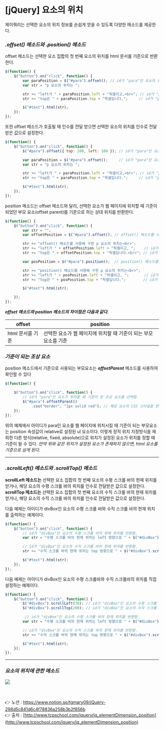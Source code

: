 # [jQuery] 요소의 위치

제이쿼리는 선택한 요소의 위치 정보를 손쉽게 얻을 수 있도록 다양한 메소드를 제공한다.
<br>

### ***.offset() 메소드와 .position() 메소드***

offset 메소드는 선택한 요소 집합의 첫 번째 요소의 위치를 html 문서를 기준으로 반환한다.

```jsx
$(function() {
    $("button").on("click", function() {
        var paraPosition = $("#para").offset(); // id가 "para"인 요소의 위치 정보를 저장함.
        var str = "p 요소의 위치는 ";

        str += "left가 " + paraPosition.left + "픽셀이고,<br>"; // id가 "para"인 요소의 left 위치를 반환함.
        str += "top은 " + paraPosition.top + "픽셀입니다.";     // id가 "para"인 요소의 top 위치를 반환함.

        $("#text").html(str);
    });
});
```


또한 offset 메소드가 호출될 때 인수를 전달 받으면 선택한 요소의 위치를 인수로 전달받은 값으로 설정한다.

```jsx
$(function() {
    $("button").on("click", function() {
        $("#para").offset({ top: 200, left: 100 }); // id가 "para"인 요소의 위치를 설정함.

        var paraPosition = $("#para").offset();     // id가 "para"인 요소의 위치 정보를 저장함.
        var str = "p 요소의 위치는 ";

        str += "left가 " + paraPosition.left + "픽셀이고,<br>"; // id가 "para"인 요소의 left 위치를 반환함.
        str += "top은 " + paraPosition.top + "픽셀입니다.";     // id가 "para"인 요소의 top 위치를 반환함.

        $("#text").html(str);
    });
});
```


position 메소드는 offset 메소드와 달리,
선택한 요소가 웹 페이지에 위치할 때 기준이 되었던 부모 요소(offset parent)를 기준으로 하는 
상대 위치를 반환한다.

```jsx
$(function() {
    $("button").on("click", function() {
        var str = "";
        var offsetPosition = $("#para").offset(); // offset() 메소드를 사용해 id가 "para"인 요소의 위치 정보

        str += "offset() 메소드를 사용해 구한 p 요소의 위치는<br>";
        str += "left가 " + offsetPosition.left + "픽셀이고, ";    // id가 "para"인 요소의 left 위치를 반환함.
        str += "top은 " + offsetPosition.top + "픽셀입니다.<br>"; // id가 "para"인 요소의 top 위치를 반환함.

        var posPosition = $("#para").position();  // position() 메소드를 사용해 id가 "para"인 요소의 위치 정보

        str += "position() 메소드를 사용해 구한 p 요소의 위치는<br>";
        str += "left가 " + posPosition.left + "픽셀이고, ";       // id가 "para"인 요소의 left 위치를 반환함.
        str += "top은 " + posPosition.top + "픽셀입니다.";        // id가 "para"인 요소의 top 위치를 반환함.

        $("#text").html(str);

    });
});
```


***offset 메소드와 position 메소드의 차이점은 다음과 같다.***

| offset | position |
| --- | --- |
| html 문서를 기준 | 선택한 요소가 웹 페이지에 위치할 때 기준이 되는 부모 요소를 기준 |

### *기준이 되는 조상 요소*

position 메소드에서 기준으로 사용되는 부모요소는 ***offsetParent*** 메소드를 사용하여 확인할 수 있다

```jsx
$(function() {

    $("button").on("click", function() {
        // id가 "para"인 요소가 위치할 때 기준이 된 조상 요소를 선택함.
        $("#para").offsetParent()
            .css("border", "1px solid red"); // 해당 요소의 CSS 스타일을 변경함.
    });
});
```


위의 예제에서 아이디가 para인 요소를 웹 페이지에 위치시킬 때 기준이 되는 부모요소는 
position 속성값이 relative로 설정된 ul 요소이다. 이렇게 정적 위치 지정방식을 제외한 다른 방식(relative, fixed, absolute)으로 위치가 설정된 요소가 위치를 정할 때 기준이 될 수 있다. 
*만약 위와 같은 위치가 설정된 요소가 존재하지 않으면, html 요소를 기준으로 삼게 된다.*

---

### ***.scrollLeft() 메소드와 .scrollTop() 메소드***

**scrollLeft 메소드는** 선택한 요소 집합의 첫 번째 요소의 수평 스크롤 바의 현재 위치를 얻거나, 
해당 요소의 수평 스크롤 바의 위치를 인수로 전달받은 값으로 설정한다.
**scrollTop 메소드는** 선택한 요소 집합의 첫 번째 요소의 수직 스크롤 바의 현재 위치를 얻거나, 
해당 요소의 수직 스크롤 바의 위치를 인수로 전달받은 값으로 설정한다.

다음 예제는 아이디가 divBox인 요소의 수평 스크롤 바와 수직 스크롤 바의 현재 위치를 출력하는 
예제이다.

```jsx
$(function() {
    $("button").on("click", function() {
        // id가 "divBox"인 요소의 수평 스크롤 바의 현재 위치를 반환함.
        var str = "수평 스크롤 바의 현재 위치는 left 방향으로 " + $("#divBox").scrollLeft() + "픽셀이고,<br>";

        // id가 "divBox"인 요소의 수직 스크롤 바의 현재 위치를 반환함.
        str += "수직 스크롤 바의 현재 위치는 top 방향으로 " + $("#divBox").scrollTop() + "픽셀입니다.";

        $("#text").html(str);
    });
});
```


다음 예제는 아이디가 divBox인 요소의 수평 스크롤바와 수직 스크롤바의 위치를 직접 설정하는 
예제이다.

```jsx
$(function() {
    $("button").on("click", function() {
        $("#divBox").scrollLeft(70); // id가 "divBox"인 요소의 수평 스크롤 바의 위치를 설정함.
        $("#divBox").scrollTop(200); // id가 "divBox"인 요소의 수직 스크롤 바의 위치를 설정함.

         // id가 "divBox"인 요소의 수평 스크롤 바의 현재 위치를 반환함.
        var str = "수평 스크롤 바의 현재 위치는 left 방향으로 " + $("#divBox").scrollLeft() + "픽셀이고,<br>";

        // id가 "divBox"인 요소의 수직 스크롤 바의 현재 위치를 반환함.
        str += "수직 스크롤 바의 현재 위치는 top 방향으로 " + $("#divBox").scrollTop() + "픽셀입니다.";

        $("#text").html(str);
    });
});
```


---

### *요소의 위치에 관한 메소드*

<img src="https://s3.us-west-2.amazonaws.com/secure.notion-static.com/2de5b9c3-eeff-47e5-9208-679132a11798/Untitled.png?X-Amz-Algorithm=AWS4-HMAC-SHA256&X-Amz-Content-Sha256=UNSIGNED-PAYLOAD&X-Amz-Credential=AKIAT73L2G45EIPT3X45%2F20220805%2Fus-west-2%2Fs3%2Faws4_request&X-Amz-Date=20220805T012824Z&X-Amz-Expires=86400&X-Amz-Signature=f856fdc4ad69377a01579297790da521b310aebe6f4a41c023b75e361db4e413&X-Amz-SignedHeaders=host&response-content-disposition=filename%20%3D%22Untitled.png%22&x-id=GetObject">

<br><br>
👉 노션 : https://www.notion.so/tgmary09/jQuery-298d5c841d6c4f78836a258b3b2f856b
<br>
👉 출처 : [http://www.tcpschool.com/jquery/jq_elementDimension_position](http://www.tcpschool.com/jquery/jq_elementDimension_position)
